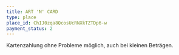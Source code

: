 ```yaml
---
title: ART 'N' CARD
type: place
place_id: ChIJ0zqa8QcosUcRNXkTZTDp6-w
payment_status: 2
---
```


Kartenzahlung ohne Probleme möglich, auch bei kleinen Beträgen.
